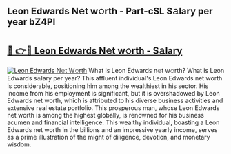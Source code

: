 ## Leon Edwards N𝚎t w𝚘rth - Part-cSL S𝚊lary per year bZ4PI

# <h2><a href="http://gc0qu6q.nevu.top/?p=Leon+Edwards">🔗 👉🔴 Leon Edwards N𝚎t w𝚘rth - S𝚊lary</a></h2>

[![Leon Edwards N𝚎t W𝚘rth](https://i.imgur.com/Oavwk0R.jpeg)](http://gc0qu6q.nevu.top/?p=Leon+Edwards)
What is Leon Edwards n𝚎t w𝚘rth? What is Leon Edwards s𝚊lary per year?
This affluent individual's Leon Edwards net worth is considerable, positioning him among the wealthiest in his sector. His income from his employment is significant, but it is overshadowed by Leon Edwards net worth, which is attributed to his diverse business activities and extensive real estate portfolio. This prosperous man, whose Leon Edwards net worth is among the highest globally, is renowned for his business acumen and financial intelligence. This wealthy individual, boasting a Leon Edwards net worth in the billions and an impressive yearly income, serves as a prime illustration of the might of diligence, devotion, and monetary wisdom.
